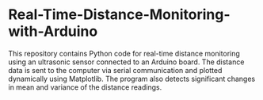 # Real-Time-Distance-Monitoring-with-Arduino
This repository contains Python code for real-time distance monitoring using an ultrasonic sensor connected to an Arduino board. The distance data is sent to the computer via serial communication and plotted dynamically using Matplotlib. The program also detects significant changes in mean and variance of the distance readings.
